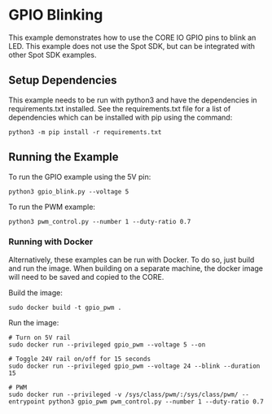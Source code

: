 <!--
Copyright (c) 2023 Boston Dynamics, Inc.  All rights reserved.

Downloading, reproducing, distributing or otherwise using the SDK Software
is subject to the terms and conditions of the Boston Dynamics Software
Development Kit License (20191101-BDSDK-SL).
-->

# GPIO Blinking

This example demonstrates how to use the CORE IO GPIO pins to blink an LED.
This example does not use the Spot SDK, but can be integrated with other Spot SDK examples.

## Setup Dependencies

This example needs to be run with python3 and have the dependencies in requirements.txt installed. See the requirements.txt file for a list of dependencies which can be installed with pip using the command:

```
python3 -m pip install -r requirements.txt
```

## Running the Example

To run the GPIO example using the 5V pin:

```
python3 gpio_blink.py --voltage 5
```

To run the PWM example:

```
python3 pwm_control.py --number 1 --duty-ratio 0.7
```

### Running with Docker

Alternatively, these examples can be run with Docker. To do so, just build and run the image.
When building on a separate machine, the docker image will need to be saved and copied to the CORE.

Build the image:

```
sudo docker build -t gpio_pwm .
```

Run the image:

```
# Turn on 5V rail
sudo docker run --privileged gpio_pwm --voltage 5 --on

# Toggle 24V rail on/off for 15 seconds
sudo docker run --privileged gpio_pwm --voltage 24 --blink --duration 15

# PWM
sudo docker run --privileged -v /sys/class/pwm/:/sys/class/pwm/ --entrypoint python3 gpio_pwm pwm_control.py --number 1 --duty-ratio 0.7

```
